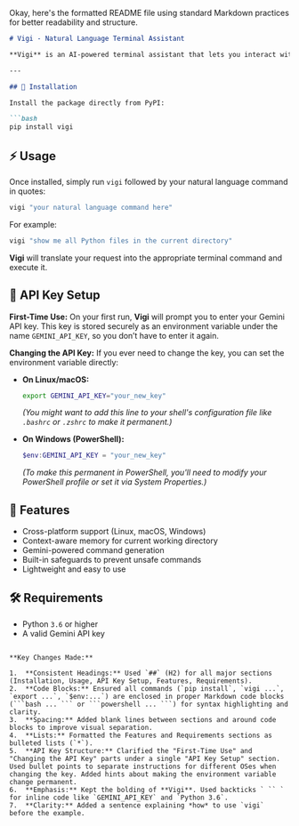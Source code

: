 Okay, here's the formatted README file using standard Markdown practices for better readability and structure.

```markdown
# Vigi - Natural Language Terminal Assistant

**Vigi** is an AI-powered terminal assistant that lets you interact with your operating system’s command-line interface using natural language. Just type what you want to do in plain English, and **Vigi** will handle the rest by generating safe, context-aware commands using Google Gemini.

---

## 🚀 Installation

Install the package directly from PyPI:

```bash
pip install vigi
```

## ⚡ Usage

Once installed, simply run `vigi` followed by your natural language command in quotes:

```bash
vigi "your natural language command here"
```

For example:

```bash
vigi "show me all Python files in the current directory"
```

**Vigi** will translate your request into the appropriate terminal command and execute it.

## 🔐 API Key Setup

**First-Time Use:**
On your first run, **Vigi** will prompt you to enter your Gemini API key. This key is stored securely as an environment variable under the name `GEMINI_API_KEY`, so you don’t have to enter it again.

**Changing the API Key:**
If you ever need to change the key, you can set the environment variable directly:

*   **On Linux/macOS:**
    ```bash
    export GEMINI_API_KEY="your_new_key"
    ```
    *(You might want to add this line to your shell's configuration file like `.bashrc` or `.zshrc` to make it permanent.)*

*   **On Windows (PowerShell):**
    ```powershell
    $env:GEMINI_API_KEY = "your_new_key"
    ```
    *(To make this permanent in PowerShell, you'll need to modify your PowerShell profile or set it via System Properties.)*

## 🧠 Features

*   Cross-platform support (Linux, macOS, Windows)
*   Context-aware memory for current working directory
*   Gemini-powered command generation
*   Built-in safeguards to prevent unsafe commands
*   Lightweight and easy to use

## 🛠️ Requirements

*   Python `3.6` or higher
*   A valid Gemini API key

```

**Key Changes Made:**

1.  **Consistent Headings:** Used `##` (H2) for all major sections (Installation, Usage, API Key Setup, Features, Requirements).
2.  **Code Blocks:** Ensured all commands (`pip install`, `vigi ...`, `export ...`, `$env:...`) are enclosed in proper Markdown code blocks (```bash ... ``` or ```powershell ... ```) for syntax highlighting and clarity.
3.  **Spacing:** Added blank lines between sections and around code blocks to improve visual separation.
4.  **Lists:** Formatted the Features and Requirements sections as bulleted lists (`*`).
5.  **API Key Structure:** Clarified the "First-Time Use" and "Changing the API Key" parts under a single "API Key Setup" section. Used bullet points to separate instructions for different OSes when changing the key. Added hints about making the environment variable change permanent.
6.  **Emphasis:** Kept the bolding of **Vigi**. Used backticks ` `` ` for inline code like `GEMINI_API_KEY` and `Python 3.6`.
7.  **Clarity:** Added a sentence explaining *how* to use `vigi` before the example.